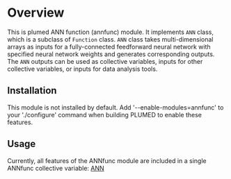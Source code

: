 # Overview 

This is plumed ANN function (annfunc) module.  It implements `ANN` class, which is a subclass of `Function` class.  `ANN` class takes multi-dimensional arrays as inputs for a fully-connected feedforward neural network with specified neural network weights and generates corresponding outputs.  The `ANN` outputs can be used as collective variables, inputs for other collective variables, or inputs for data analysis tools.  

## Installation

This module is not installed by default. Add '\-\-enable-modules=annfunc' to your './configure' command when building PLUMED to enable these features.

## Usage

Currently, all features of the ANNfunc module are included in a single ANNfunc collective variable: [ANN](ANN.md)
